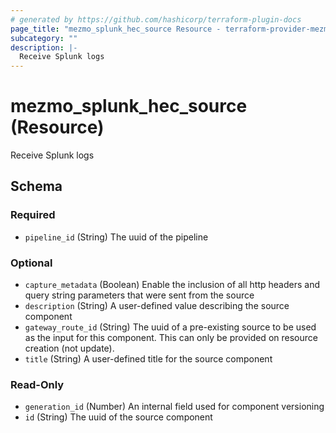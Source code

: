 ```yaml
---
# generated by https://github.com/hashicorp/terraform-plugin-docs
page_title: "mezmo_splunk_hec_source Resource - terraform-provider-mezmo"
subcategory: ""
description: |-
  Receive Splunk logs
---
```


# mezmo_splunk_hec_source (Resource)

Receive Splunk logs



<!-- schema generated by tfplugindocs -->
## Schema

### Required

- `pipeline_id` (String) The uuid of the pipeline

### Optional

- `capture_metadata` (Boolean) Enable the inclusion of all http headers and query string parameters that were sent from the source
- `description` (String) A user-defined value describing the source component
- `gateway_route_id` (String) The uuid of a pre-existing source to be used as the input for this component. This can only be provided on resource creation (not update).
- `title` (String) A user-defined title for the source component

### Read-Only

- `generation_id` (Number) An internal field used for component versioning
- `id` (String) The uuid of the source component
